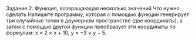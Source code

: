 Задание 2. Функция, возвращающая несколько значений
Что нужно сделать
Напишите программу, которая с помощью функции генерирует три случайные точки в двумерном пространстве (две координаты), а затем с помощью другой функции преобразует эти координаты по формулам: x = 2 × x + 10, y = −3 × y − 5.
